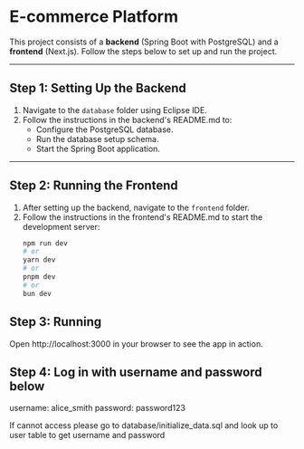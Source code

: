 # E-commerce Platform

This project consists of a **backend** (Spring Boot with PostgreSQL) and a **frontend** (Next.js). Follow the steps below to set up and run the project.

---

## Step 1: Setting Up the Backend

1. Navigate to the `database` folder using Eclipse IDE.
2. Follow the instructions in the backend's README.md to:
   - Configure the PostgreSQL database.
   - Run the database setup schema.
   - Start the Spring Boot application.

---

## Step 2: Running the Frontend

1. After setting up the backend, navigate to the `frontend` folder.
2. Follow the instructions in the frontend's README.md to start the development server:
   ```bash
   npm run dev
   # or
   yarn dev
   # or
   pnpm dev
   # or
   bun dev
   ```

## Step 3: Running

Open http://localhost:3000 in your browser to see the app in action.

## Step 4: Log in with username and password below

username: alice_smith
password: password123

If cannot access please go to database/initialize_data.sql and look up to user table to get username and password
